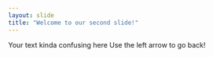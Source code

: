 ```yaml
---
layout: slide
title: "Welcome to our second slide!"
---
```

Your text kinda confusing here
Use the left arrow to go back!
